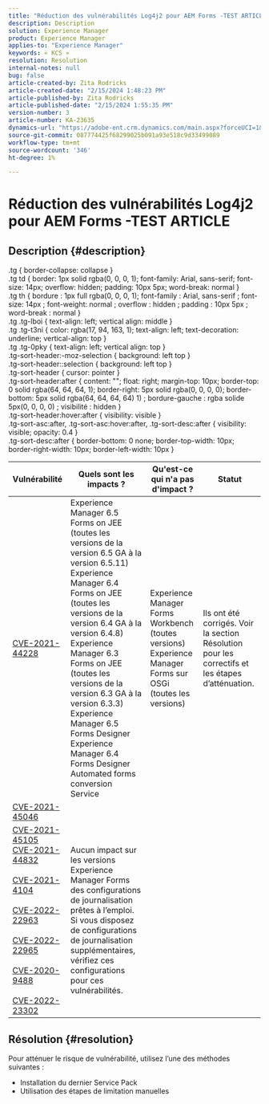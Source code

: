 ```yaml
---
title: "Réduction des vulnérabilités Log4j2 pour AEM Forms -TEST ARTICLE"
description: Description
solution: Experience Manager
product: Experience Manager
applies-to: "Experience Manager"
keywords: « KCS »
resolution: Resolution
internal-notes: null
bug: false
article-created-by: Zita Rodricks
article-created-date: "2/15/2024 1:48:23 PM"
article-published-by: Zita Rodricks
article-published-date: "2/15/2024 1:55:35 PM"
version-number: 3
article-number: KA-23635
dynamics-url: "https://adobe-ent.crm.dynamics.com/main.aspx?forceUCI=1&pagetype=entityrecord&etn=knowledgearticle&id=c83529e0-08cc-ee11-9079-6045bd006793"
source-git-commit: 087774425f68299025b091a93e518c9d33499089
workflow-type: tm+mt
source-wordcount: '346'
ht-degree: 1%

---
```


# Réduction des vulnérabilités Log4j2 pour AEM Forms -TEST ARTICLE

## Description {#description}

.tg { border-collapse: collapse }<br>.tg td { border: 1px solid rgba(0, 0, 0, 1); font-family: Arial, sans-serif; font-size: 14px; overflow: hidden; padding: 10px 5px; word-break: normal }<br>.tg th { bordure : 1px full rgba(0, 0, 0, 1); font-family : Arial, sans-serif ; font-size: 14px ; font-weight: normal ; overflow : hidden ; padding : 10px 5px ; word-break : normal }<br>.tg .tg-lboi { text-align: left; vertical align: middle }<br>.tg .tg-t3ni { color: rgba(17, 94, 163, 1); text-align: left; text-decoration: underline; vertical-align: top }<br>.tg .tg-0pky { text-align: left; vertical align: top }<br>.tg-sort-header:-moz-selection { background: left top }<br>.tg-sort-header::selection { background: left top }<br>.tg-sort-header { cursor: pointer }<br>.tg-sort-header:after { content: &quot;&quot;; float: right; margin-top: 10px; border-top: 0 solid rgba(64, 64, 64, 1); border-right: 5px solid rgba(0, 0, 0, 0); border-bottom: 5px solid rgba(64, 64, 64, 64) 1) ; bordure-gauche : rgba solide 5px(0, 0, 0, 0) ; visibilité : hidden }<br>.tg-sort-header:hover:after { visibility: visible }<br>.tg-sort-asc:after, .tg-sort-asc:hover:after, .tg-sort-desc:after { visibility: visible; opacity: 0.4 }<br>.tg-sort-desc:after { border-bottom: 0 none; border-top-width: 10px; border-right-width: 10px; border-left-width: 10px }

| Vulnérabilité | Quels sont les impacts ? | Qu&#39;est-ce qui n&#39;a pas d&#39;impact ? | Statut |
| --- | --- | --- | --- |
| [CVE-2021-44228](https://cve.mitre.org/cgi-bin/cvename.cgi?name=2021-44228) | Experience Manager 6.5 Forms on JEE (toutes les versions de la version 6.5 GA à la version 6.5.11)<br>Experience Manager 6.4 Forms on JEE (toutes les versions de la version 6.4 GA à la version 6.4.8)<br>Experience Manager 6.3 Forms on JEE (toutes les versions de la version 6.3 GA à la version 6.3.3)<br>Experience Manager 6.5 Forms Designer Experience Manager 6.4 Forms Designer<br>Automated forms conversion Service | Experience Manager Forms Workbench (toutes versions)<br>Experience Manager Forms sur OSGi (toutes les versions) | Ils ont été corrigés. Voir la section Résolution pour les correctifs et les étapes d’atténuation. |
| [CVE-2021-45046](https://cve.mitre.org/cgi-bin/cvename.cgi?name=2021-45046) |
| [CVE-2021-45105](https://cve.mitre.org/cgi-bin/cvename.cgi?name=CVE-2021-45105)<br>[CVE-2021-44832](https://cve.mitre.org/cgi-bin/cvename.cgi?name=CVE-2021-45105)<br><br>[CVE-2021-4104](https://cve.mitre.org/cgi-bin/cvename.cgi?name=CVE-2021-45105)<br><br>[CVE-2022-22963](https://cve.mitre.org/cgi-bin/cvename.cgi?name=CVE-2021-45105)<br><br>[CVE-2022-22965](https://cve.mitre.org/cgi-bin/cvename.cgi?name=CVE-2021-45105)<br><br>[CVE-2020-9488](https://cve.mitre.org/cgi-bin/cvename.cgi?name=CVE-2021-45105)<br><br>[CVE-2022-23302](https://cve.mitre.org/cgi-bin/cvename.cgi?name=CVE-2021-45105)<br> | Aucun impact sur les versions Experience Manager Forms des configurations de journalisation prêtes à l’emploi. Si vous disposez de configurations de journalisation supplémentaires, vérifiez ces configurations pour ces vulnérabilités. | <br><br><br><br><br><br>  |



## Résolution {#resolution}


Pour atténuer le risque de vulnérabilité, utilisez l’une des méthodes suivantes :

- Installation du dernier Service Pack
- Utilisation des étapes de limitation manuelles

